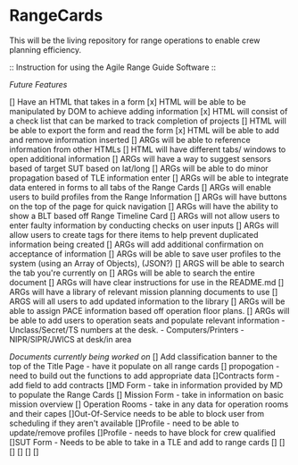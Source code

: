 # RangeCards
This will be the living repository for range operations to enable crew planning efficiency.

:: Instruction for using the Agile Range Guide Software ::




*_Future Features_*

[] Have an HTML that takes in a form
[x] HTML will be able to be manipulated by DOM to achieve adding information
[x] HTML will consist of a check list that can be marked to track completion of projects
[] HTML will be able to export the form and read the form
[x] HTML will be able to add and remove information inserted
[] ARGs will be able to reference information from other HTMLs
[] HTML will have different tabs/ windows to open additional information
[] ARGs will have a way to suggest sensors based of target SUT based on lat/long
[] ARGs will be able to do minor propagation based of TLE information enter
[] ARGs will be able to integrate data entered in forms to all tabs of the Range Cards
[] ARGs will enable users to build profiles from the Range Information
[] ARGs will have buttons on the top of the page for quick navigation
[] ARGs will have the ability to show a BLT based off Range Timeline Card
[] ARGs will not allow users to enter faulty information by conducting checks on user inputs
[] ARGs will allow users to create tags for there items to help prevent duplicated information being created
[] ARGs will add additional confirmation on acceptance of information
[] ARGs will be able to save user profiles to the system (using an Array of Objects), (JSON?)
[] ARGS will be able to search the tab you're currently on
[] ARGs will be able to search the entire document
[] ARGs will have clear instructions for use in the README.md
[] ARGs will have a library of relevant mission planning documents to use
[] ARGS will all users to add updated information to the library
[] ARGs will be able to assign PACE information based off operation floor plans.
[] ARGs will be able to add users to operation seats and populate relevant information - Unclass/Secret/TS numbers at the desk. -
Computers/Printers - NIPR/SIPR/JWICS at desk/in area



*_Documents currently being worked on_*
[] Add classification banner to the top of the Title Page - have it populate on all range cards
[] propogation - need to build out the functions to add appropriate data
[]Contracts form - add field to add contracts
[]MD Form - take in information provided by MD to populate the Range Cards
[] Mission Form - take in information on basic mission overview
[] Operation Rooms - take in any data for operation rooms and their capes
[]Out-Of-Service needs to be able to block user from scheduling if they aren't available
[]Profile - need to be able to update/remove profiles
[]Profile - needs to have block for crew qualified
[]SUT Form - Needs to be able to take in a TLE and add to range cards
[]
[]
[]
[]
[]
[]